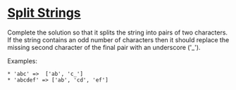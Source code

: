 # [Split Strings](https://www.codewars.com/kata/515de9ae9dcfc28eb6000001)

Complete the solution so that it splits the string into pairs of two characters.  If the string contains an odd number of characters then it should replace the missing second character of the final pair with an underscore ('_').

Examples:
```
* 'abc' =>  ['ab', 'c_']
* 'abcdef' => ['ab', 'cd', 'ef']
```
